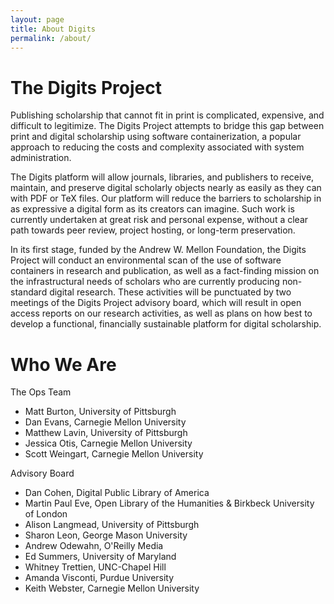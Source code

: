 ```yaml
---
layout: page
title: About Digits
permalink: /about/
---
```

# The Digits Project
Publishing scholarship that cannot fit in print is complicated, expensive, and difficult to legitimize. The Digits Project attempts to bridge this gap between print and digital scholarship using software containerization, a popular approach to reducing the costs and complexity associated with system administration. 

The Digits platform will allow journals, libraries, and publishers to receive, maintain, and preserve digital scholarly objects nearly as easily as they can with PDF or TeX files. Our platform will reduce the barriers to scholarship in as expressive a digital form as its creators can imagine. Such work is currently undertaken at great risk and personal expense, without a clear path towards peer review, project hosting, or long-term preservation. 

In its first stage, funded by the Andrew W. Mellon Foundation, the Digits Project will conduct an environmental scan of the use of software containers in research and publication, as well as a fact-finding mission on the infrastructural needs of scholars who are currently producing non-standard digital research. These activities will be punctuated by two meetings of the Digits Project advisory board, which will result in open access reports on our research activities, as well as plans on how best to develop a functional, financially sustainable platform for digital scholarship. 

# Who We Are
The Ops Team

* Matt Burton, University of Pittsburgh
* Dan Evans, Carnegie Mellon University
* Matthew Lavin, University of Pittsburgh
* Jessica Otis, Carnegie Mellon University
* Scott Weingart, Carnegie Mellon University

Advisory Board

* Dan Cohen, Digital Public Library of America
* Martin Paul Eve, Open Library of the Humanities & Birkbeck University of London
* Alison Langmead, University of Pittsburgh
* Sharon Leon, George Mason University
* Andrew Odewahn, O'Reilly Media
* Ed Summers, University of Maryland
* Whitney Trettien, UNC-Chapel Hill
* Amanda Visconti, Purdue University
* Keith Webster, Carnegie Mellon University
